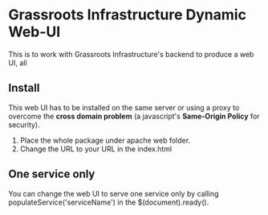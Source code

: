 # Grassroots Infrastructure Dynamic Web-UI

This is to work with Grassroots Infrastructure's backend to produce a web UI, all


## Install

This web UI has to be installed on the same server or using a proxy to overcome the **cross domain problem** (a javascript's **Same-Origin Policy** for security).

1. Place the whole package under apache web folder.
2. Change the URL to your URL in the index.html

## One service only

You can change the web UI to serve one service only by calling populateService('serviceName') in the $(document).ready().